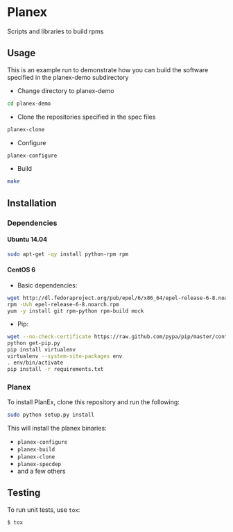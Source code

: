 # Planex

Scripts and libraries to build rpms

## Usage

This is an example run to demonstrate how you can build the software specified
in the planex-demo subdirectory

 * Change directory to planex-demo
```bash
cd planex-demo
```
 * Clone the repositories specified in the spec files
```bash
planex-clone
```
 * Configure
```bash
planex-configure
```
 * Build
```bash
make
```

## Installation

### Dependencies

#### Ubuntu 14.04

```bash
sudo apt-get -qy install python-rpm rpm
```

#### CentOS 6

 * Basic dependencies:

```bash
wget http://dl.fedoraproject.org/pub/epel/6/x86_64/epel-release-6-8.noarch.rpm
rpm -Uvh epel-release-6-8.noarch.rpm
yum -y install git rpm-python rpm-build mock
```
 * Pip:
```bash
wget --no-check-certificate https://raw.github.com/pypa/pip/master/contrib/get-pip.py
python get-pip.py
pip install virtualenv
virtualenv --system-site-packages env
. env/bin/activate
pip install -r requirements.txt
```

### Planex

To install PlanEx, clone this repository and run the following:

```bash
sudo python setup.py install
```

This will install the planex binaries:

* `planex-configure`
* `planex-build`
* `planex-clone`
* `planex-specdep`
* and a few others

## Testing

To run unit tests, use `tox`:

```bash
$ tox
```
